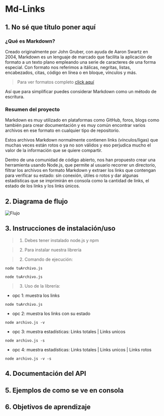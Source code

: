 # Md-Links

## 1. No sé que título poner aquí

### ¿Qué es Markdown?

Creado originalmente por John Gruber, con ayuda de Aaron Swartz en 2004,  Markdown es un lenguaje de marcado que facilita la aplicación de formato a un texto plano empleando una serie de caracteres de una forma especial. Con formato nos referimos a itálicas, negritas, listas, encabezados, citas, código en línea o en bloque, vínculos y más.


> Para ver formatos completo [click aquí](https://markdown.es/sintaxis-markdown/)

Así que para simplificar puedes considerar Markdown como un método de escritura.

### Resumen del proyecto
Markdown es muy utilizado en plataformas como GitHub, foros, blogs como también para crear documentación y es muy común encontrar varios archivos en ese formato en cualquier tipo de repositorio.

Estos archivos Markdown normalmente contienen links (vínculos/ligas) que muchas veces están rotos o ya no son válidos y eso perjudica mucho el valor de la información que se quiere compartir.

Dentro de una comunidad de código abierto, nos han propuesto crear una herramienta usando Node.js, que permite al usuario recorrer un directorio, filtrar los archivos en formato Markdown y extraer los links que contengan para verificar su estado: sin conexión, útiles o rotos y dar algunas estadísticas que se imprimirán en consola como la cantidad de links, el estado de los links y los links únicos.

## 2. Diagrama de flujo

![Flujo](imágen)

## 3. Instrucciones de instalación/uso

> 1. Debes tener instalado node.js y npm

> 2. Para instalar nuestra librería

> 2. Comando de ejecución:

    node tuArchivo.js

`node tuArchivo.js`

> 3. Uso de la librería:

* opc 1: muestra los links

`node tuArchivo.js`

* opc 2: muestra los links con su estado

`node archivo.js -v`

* opc 3: muestra estadísticas: Links totales | Links unicos

`node archivo.js -s`

* opc 4: muestra estadísticas: Links totales | Links unicos | Links rotos

`node archivo.js -v -s`


## 4. Documentación del API

## 5. Ejemplos de como se ve en consola

## 6. Objetivos de aprendizaje

